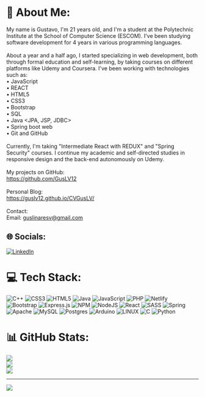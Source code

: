 # 💫 About Me:
My name is Gustavo, I'm 21 years old, and I'm a student at the Polytechnic Institute at the School of Computer Science (ESCOM). I've been studying software development for 4 years in various programming languages.<br><br>About a year and a half ago, I started specializing in web development, both through formal education and self-learning, by taking courses on different platforms like Udemy and Coursera. I've been working with technologies such as:<br>• JavaScript<br>• REACT<br>• HTML5<br>• CSS3 <MODULE><br>• Bootstrap<br>• SQL<br>• Java <JPA, JSP, JDBC><br>• Spring boot web<br>• Git and GitHub<br><br>Currently, I'm taking "Intermediate React with REDUX" and "Spring Security" courses. I continue my academic and self-directed studies in responsive design and the back-end autonomously on Udemy.<br><br>My projects on GitHub:<br>https://github.com/GusLV12<br><br>Personal Blog:<br>https://guslv12.github.io/CVGusLV/<br><br>Contact:<br>Email: guslinaresv@gmail.com


## 🌐 Socials:
[![LinkedIn](https://img.shields.io/badge/LinkedIn-%230077B5.svg?logo=linkedin&logoColor=white)](https://linkedin.com/in/https://www.linkedin.com/in/gustavo-linares-villegas-5a39a325a/) 

# 💻 Tech Stack:
![C++](https://img.shields.io/badge/c++-%2300599C.svg?style=for-the-badge&logo=c%2B%2B&logoColor=white) ![CSS3](https://img.shields.io/badge/css3-%231572B6.svg?style=for-the-badge&logo=css3&logoColor=white) ![HTML5](https://img.shields.io/badge/html5-%23E34F26.svg?style=for-the-badge&logo=html5&logoColor=white) ![Java](https://img.shields.io/badge/java-%23ED8B00.svg?style=for-the-badge&logo=java&logoColor=white) ![JavaScript](https://img.shields.io/badge/javascript-%23323330.svg?style=for-the-badge&logo=javascript&logoColor=%23F7DF1E) ![PHP](https://img.shields.io/badge/php-%23777BB4.svg?style=for-the-badge&logo=php&logoColor=white) ![Netlify](https://img.shields.io/badge/netlify-%23000000.svg?style=for-the-badge&logo=netlify&logoColor=#00C7B7) ![Bootstrap](https://img.shields.io/badge/bootstrap-%23563D7C.svg?style=for-the-badge&logo=bootstrap&logoColor=white) ![Express.js](https://img.shields.io/badge/express.js-%23404d59.svg?style=for-the-badge&logo=express&logoColor=%2361DAFB) ![NPM](https://img.shields.io/badge/NPM-%23000000.svg?style=for-the-badge&logo=npm&logoColor=white) ![NodeJS](https://img.shields.io/badge/node.js-6DA55F?style=for-the-badge&logo=node.js&logoColor=white) ![React](https://img.shields.io/badge/react-%2320232a.svg?style=for-the-badge&logo=react&logoColor=%2361DAFB) ![SASS](https://img.shields.io/badge/SASS-hotpink.svg?style=for-the-badge&logo=SASS&logoColor=white) ![Spring](https://img.shields.io/badge/spring-%236DB33F.svg?style=for-the-badge&logo=spring&logoColor=white) ![Apache](https://img.shields.io/badge/apache-%23D42029.svg?style=for-the-badge&logo=apache&logoColor=white) ![MySQL](https://img.shields.io/badge/mysql-%2300f.svg?style=for-the-badge&logo=mysql&logoColor=white) ![Postgres](https://img.shields.io/badge/postgres-%23316192.svg?style=for-the-badge&logo=postgresql&logoColor=white) ![Arduino](https://img.shields.io/badge/-Arduino-00979D?style=for-the-badge&logo=Arduino&logoColor=white) ![LINUX](https://img.shields.io/badge/Linux-FCC624?style=for-the-badge&logo=linux&logoColor=black) ![C](https://img.shields.io/badge/c-%2300599C.svg?style=for-the-badge&logo=c&logoColor=white) ![Python](https://img.shields.io/badge/python-3670A0?style=for-the-badge&logo=python&logoColor=ffdd54)
# 📊 GitHub Stats:
![](https://github-readme-stats.vercel.app/api?username=GusLV77&theme=blue-green&hide_border=true&include_all_commits=false&count_private=false)<br/>
![](https://github-readme-streak-stats.herokuapp.com/?user=GusLV77&theme=blue-green&hide_border=true)<br/>
![](https://github-readme-stats.vercel.app/api/top-langs/?username=GusLV77&theme=blue-green&hide_border=true&include_all_commits=false&count_private=false&layout=compact)

---
[![](https://visitcount.itsvg.in/api?id=GusLV77&icon=0&color=0)](https://visitcount.itsvg.in)

<!-- Proudly created with GPRM ( https://gprm.itsvg.in ) -->
